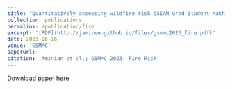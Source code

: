 ```yaml
---
title: "Quantitatively assessing wildfire risk (SIAM Grad Student Math Modeling Camp)"
collection: publications
permalink: /publication/fire
excerpt: '[PDF](http://jamiree.github.io/files/gsmmc2023_fire.pdf)'
date: 2023-06-16
venue: 'GSMMC'
paperurl: 
citation: 'Aminian et al.; GSMMC 2023: Fire Risk' 
---
```


[Download paper here](https://jamiree.github.io/files/gsmmc2023_fire.pdf)